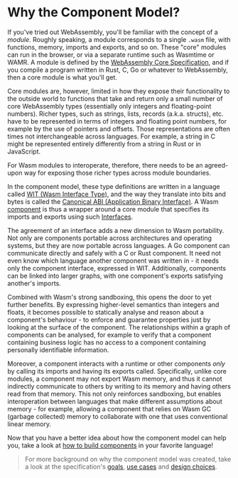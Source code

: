 # Why the Component Model?

If you've tried out WebAssembly, you'll be familiar with the concept of a _module_. Roughly speaking, a module corresponds to a single `.wasm` file, with functions, memory, imports and exports, and so on. These "core" modules can run in the browser, or via a separate runtime such as Wasmtime or WAMR. A module is defined by the [WebAssembly Core Specification](https://webassembly.github.io/spec/core/), and if you compile a program written in Rust, C, Go or whatever to WebAssembly, then a core module is what you'll get.

Core modules are, however, limited in how they expose their functionality to the outside world to functions that take and return only a small number of core WebAssembly types (essentially only integers and floating-point numbers). Richer types, such as strings, lists, records (a.k.a. structs), etc. have to be represented in terms of integers and floating point numbers, for example by the use of pointers and offsets. Those representations are often times not interchangeable across languages. For example, a string in C might be represented entirely differently from a string in Rust or in JavaScript.

For Wasm modules to interoperate, therefore, there needs to be an agreed-upon way for exposing those richer types across module boundaries.

In the component model, these type definitions are written in a language called [WIT (Wasm Interface Type)](./wit.md), and the way they translate into bits and bytes is called the [Canonical ABI (Application Binary Interface)](./../advanced/canonical-abi.md). A Wasm [component](./components.md) is thus a wrapper around a core module that specifies its imports and exports using such [Interfaces](./interfaces.md).

The agreement of an interface adds a new dimension to Wasm portability. Not only are components portable across architectures and operating systems, but they are now portable across languages. A Go component can communicate directly and safely with a C or Rust component. It need not even know which language another component was written in - it needs only the component interface, expressed in WIT. Additionally, components can be linked into larger graphs, with one component's exports satisfying another's imports.

Combined with Wasm's strong sandboxing, this opens the door to yet further benefits. By expressing higher-level semantics than integers and floats, it becomes possible to statically analyse and reason about a component's behaviour - to enforce and guarantee properties just by looking at the surface of the component. The relationships within a graph of components can be analysed, for example to verify that a component containing business logic has no access to a component containing personally identifiable information.

Moreover, a component interacts with a runtime or other components _only_ by calling its imports and having its exports called. Specifically, unlike core modules, a component may not export Wasm memory, and thus it cannot indirectly communicate to others by writing to its memory and having others read from that memory. This not only reinforces sandboxing, but enables interoperation between languages that make different assumptions about memory - for example, allowing a component that relies on Wasm GC (garbage collected) memory to collaborate with one that uses conventional linear memory.

Now that you have a better idea about how the component model can help you, take a look at [how to build components](../language-support.md) in your favorite language!

> For more background on why the component model was created, take a look at the specification's [goals](https://github.com/WebAssembly/component-model/blob/main/design/high-level/Goals.md), [use cases](https://github.com/WebAssembly/component-model/blob/main/design/high-level/UseCases.md) and [design choices](https://github.com/WebAssembly/component-model/blob/main/design/high-level/Choices.md).
